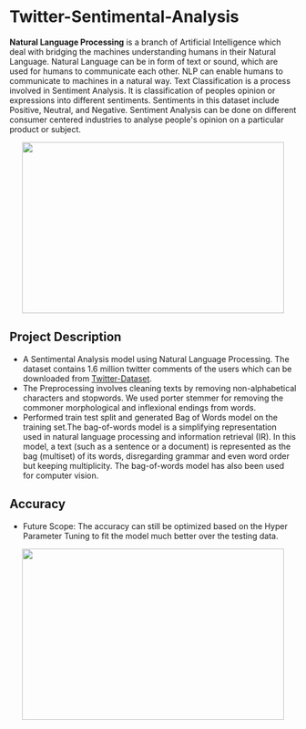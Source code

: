 # Twitter-Sentimental-Analysis
**Natural Language Processing** is a branch of Artificial Intelligence which deal with bridging the machines understanding humans in their Natural Language. Natural Language can be in form of text or sound, which are used for humans to communicate each other. NLP can enable humans to communicate to machines in a natural way.
Text Classification is a process involved in Sentiment Analysis. It is classification of peoples opinion or expressions into different sentiments. Sentiments in this dataset  include Positive, Neutral, and Negative. Sentiment Analysis can be done on different consumer centered industries to analyse people's opinion on a particular product or subject.
</br>
<p align="center">
  <img width="460" height="300" src="https://user-images.githubusercontent.com/88145926/127522066-7ba5bbcc-437a-403e-91e0-95f43cf71615.png">
</p>

## Project Description
- A Sentimental Analysis model using Natural Language Processing. The dataset contains 1.6 million twitter comments of the users which can be downloaded from [Twitter-Dataset](training.1600000.processed.noemoticon.csv). 
- The Preprocessing involves cleaning texts by removing non-alphabetical characters and stopwords. We used porter stemmer for removing the commoner morphological and inflexional endings from words. 
- Performed train test split and generated Bag of Words model on the training set.The bag-of-words model is a simplifying representation used in natural language processing and information retrieval (IR). In this model, a text (such as a sentence or a document) is represented as the bag (multiset) of its words, disregarding grammar and even word order but keeping multiplicity. The bag-of-words model has also been used for computer vision.


## Accuracy 
- Future Scope: The accuracy can still be optimized based on the Hyper Parameter Tuning to fit the model much better over the testing data.

<p align="center">
  <img width="460" height="300" src="https://user-images.githubusercontent.com/88145926/127526841-02939343-5c64-4421-89e4-27e90647d3fa.PNG">
</p>
